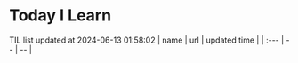 # Today I Learn 
TIL list updated at 2024-06-13 01:58:02
| name | url | updated time |
| :--- | -- | -- |
